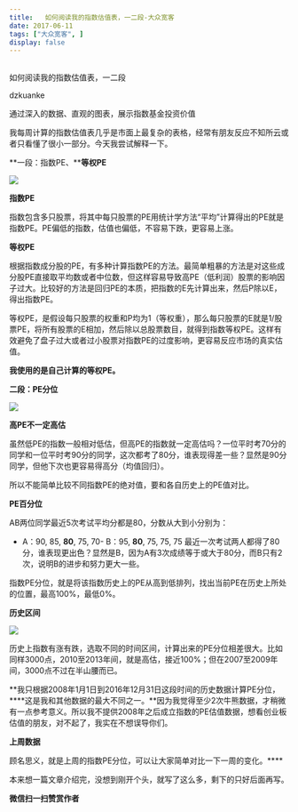 ```yaml
---
title:   如何阅读我的指数估值表，一二段-大众宽客
date: 2017-06-11
tags: ["大众宽客", ]
display: false
---
```



## 



如何阅读我的指数估值表，一二段




dzkuanke




通过深入的数据、直观的图表，展示指数基金投资价值


我每周计算的指数估值表几乎是市面上最复杂的表格，经常有朋友反应不知所云或者只看懂了很小一部分。今天我尝试解释一下。



**一段：指数PE、****等权PE**



<img data-s="300,640" data-type="png" src="http://mmbiz.qpic.cn/mmbiz_png/PKw3FQPmhIgibLoicRIXDic5ibdgW7enspWLXSickt4q83picpwTEFrRCLbX8ghicRMEZ7nhmjzicHp2JmFhPTIpwlrxYQ/0?wx_fmt=png" data-ratio="0.3414179104477612" data-w="1072"/>

**指数PE**

指数包含多只股票，将其中每只股票的PE用统计学方法“平均”计算得出的PE就是指数PE。PE偏低的指数，估值也偏低，不容易下跌，更容易上涨。



**等权PE**

根据指数成分股的PE，有多种计算指数PE的方法。最简单粗暴的方法是对这些成分股PE直接取平均数或者中位数，但这样容易导致高PE（低利润）股票的影响因子过大。比较好的方法是回归PE的本质，把指数的E先计算出来，然后P除以E，得出指数PE。



等权PE，是假设每只股票的权重和P均为1（等权重），那么每只股票的E就是1/股票PE，将所有股票的E相加，然后除以总股票数目，就得到指数等权PE。这样有效避免了盘子过大或者过小股票对指数PE的过度影响，更容易反应市场的真实估值。



**我使用的是自己计算的等权PE。**





**二段：PE分位**



<img data-s="300,640" data-type="png" src="http://mmbiz.qpic.cn/mmbiz_png/PKw3FQPmhIgibLoicRIXDic5ibdgW7enspWLP7YgnaCqwiaHFic6RaNbEM5K0245iaEicSv7OIsssX6ibzcqsw3QY5f7YdQ/0?wx_fmt=png" data-ratio="0.32710280373831774" data-w="1070"/>

**高PE不一定高估**

虽然低PE的指数一般相对低估，但高PE的指数就一定高估吗？一位平时考70分的同学和一位平时考90分的同学，这次都考了80分，谁表现得差一些？显然是90分同学，但他下次也更容易得高分（均值回归）。



所以不能简单比较不同指数PE的绝对值，要和各自历史上的PE值对比。



**PE百分位**

AB两位同学最近5次考试平均分都是80，分数从大到小分别为：
- A：90, 85, **80**, 75, 70- B：95, **80**, 75, 75, 75
最近一次考试两人都得了80分，谁表现更出色？显然是B，因为A有3次成绩等于或大于80分，而B只有2次，说明B的进步和努力更大一些。



指数PE分位，就是将该指数历史上的PE从高到低排列，找出当前PE在历史上所处的位置，最高100%，最低0%。



**历史区间**

<img class="" data-ratio="0.38125" data-s="300,640" src="http://mmbiz.qpic.cn/mmbiz_png/PKw3FQPmhIhRiczxEtlnz2nyJ4TSE1745gVYSZW8SMacLjxehwmO7812TicyeianeYjpZoqxPD0AButhev5iaDD5dw/640?wx_fmt=png" data-type="png" data-w="640" style="width: auto !important; visibility: visible !important;"/>

历史上指数有涨有跌，选取不同的时间区间，计算出来的PE分位相差很大。比如同样3000点，2010至2013年间，就是高估，接近100%；但在2007至2009年间，3000点不过在半山腰而已。



**我只根据2008年1月1日到2016年12月31日这段时间的历史数据计算PE分位，****这是我和其他数据的最大不同之一。**因为我觉得至少2次牛熊数据，才稍微有一点参考意义。所以我不提供2008年之后成立指数的PE估值数据，想看创业板估值的朋友，对不起了，我实在不想误导你们。



**上周数据**

顾名思义，就是上周的指数PE分位，可以让大家简单对比一下一周的变化。****







本来想一篇文章介绍完，没想到刚开个头，就写了这么多，剩下的只好后面再写。


**微信扫一扫赞赏作者**